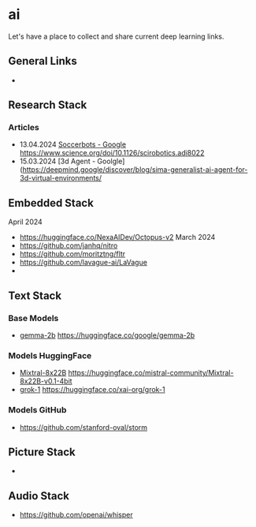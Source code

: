 # ai
Let's have a place to collect and share current deep learning links.

## General Links

- [](https://paperswithcode.com/sota)

## Research Stack

### Articles

- 13.04.2024 [Soccerbots - Google](https://www.science.org/doi/10.1126/scirobotics.adi8022) https://www.science.org/doi/10.1126/scirobotics.adi8022
- 15.03.2024 [3d Agent - Goolgle](https://deepmind.google/discover/blog/sima-generalist-ai-agent-for-3d-virtual-environments/

## Embedded Stack

April 2024
- https://huggingface.co/NexaAIDev/Octopus-v2
March 2024
- https://github.com/janhq/nitro
- https://github.com/moritztng/fltr
- https://github.com/lavague-ai/LaVague
- 


## Text Stack
### Base Models
- [gemma-2b](https://huggingface.co/google/gemma-2b) https://huggingface.co/google/gemma-2b
### Models HuggingFace 

- [Mixtral-8x22B](https://huggingface.co/mistral-community/Mixtral-8x22B-v0.1-4bit) https://huggingface.co/mistral-community/Mixtral-8x22B-v0.1-4bit
- [grok-1](https://huggingface.co/xai-org/grok-1) https://huggingface.co/xai-org/grok-1

### Models GitHub

- https://github.com/stanford-oval/storm


## Picture Stack

-


## Audio Stack

- https://github.com/openai/whisper
